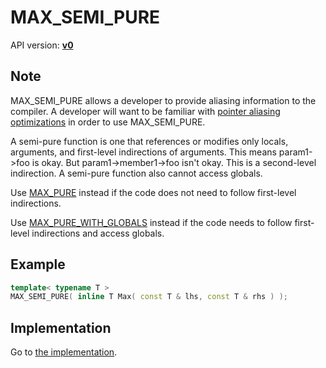 # MAX_SEMI_PURE

API version: [**v0**](../../v0.md)

## Note

MAX_SEMI_PURE allows a developer to provide aliasing information to the compiler.
A developer will want to be familiar with [pointer aliasing optimizations](AliasingOptimizations.md) in order to use MAX_SEMI_PURE.

A semi-pure function is one that references or modifies only locals, arguments, and first-level indirections of arguments.
This means param1->foo is okay.
But param1->member1->foo isn't okay. This is a second-level indirection.
A semi-pure function also cannot access globals.

Use [MAX_PURE](MAX_PURE.md) instead if the code does not need to follow first-level indirections.

Use [MAX_PURE_WITH_GLOBALS](MAX_PURE_WITH_GLOBALS.md) instead if the code needs to follow first-level indirections and access globals.

## Example

```c++
template< typename T >
MAX_SEMI_PURE( inline T Max( const T & lhs, const T & rhs ) );
```

## Implementation

Go to [the implementation](../../../Code/Include/max/Compiling/AliasingOptimizations.hpp#L43).